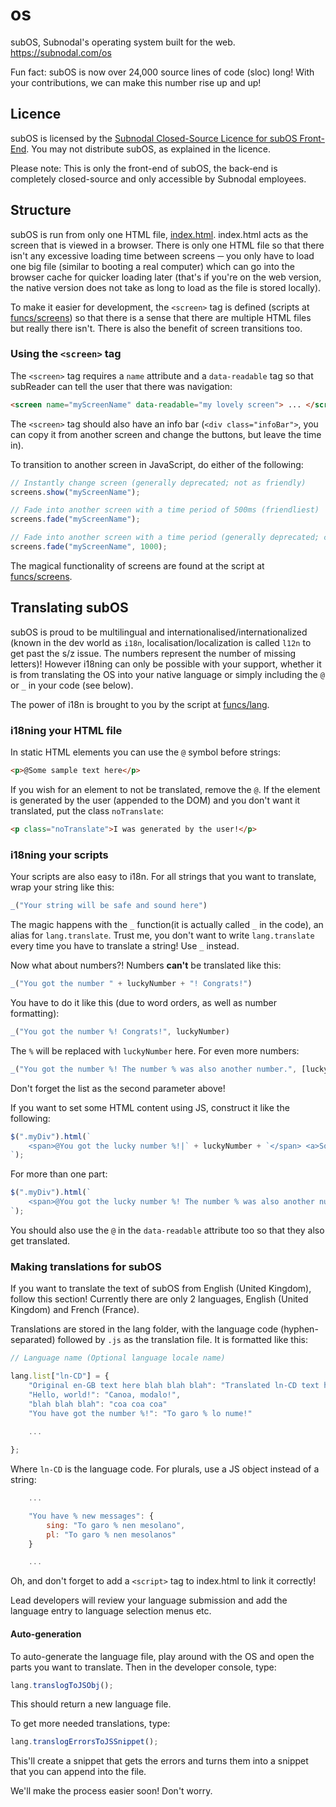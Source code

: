 # os
subOS, Subnodal's operating system built for the web. https://subnodal.com/os

Fun fact: subOS is now over 24,000 source lines of code (sloc) long! With your
contributions, we can make this number rise up and up!

## Licence
subOS is licensed by the [Subnodal Closed-Source Licence for subOS Front-End](LICENCE.md).
You may not distribute subOS, as explained in the licence.

Please note: This is only the front-end of subOS, the back-end is completely
closed-source and only accessible by Subnodal employees.

## Structure
subOS is run from only one HTML file, [index.html](https://github.com/Subnodal/os/blob/master/index.html).
index.html acts as the screen that is viewed in a browser. There is only one
HTML file so that there isn't any excessive loading time between screens ─
you only have to load one big file (similar to booting a real computer) which
can go into the browser cache for quicker loading later (that's if you're on
the web version, the native version does not take as long to load as the file
is stored locally).

To make it easier for development, the `<screen>` tag is defined (scripts at
[funcs/screens](https://github.com/Subnodal/os/tree/master/funcs/screens)) so
that there is a sense that there are multiple HTML files but really there
isn't. There is also the benefit of screen transitions too.

### Using the `<screen>` tag
The `<screen>` tag requires a `name` attribute and a `data-readable` tag so
that subReader can tell the user that there was navigation:

```html
<screen name="myScreenName" data-readable="my lovely screen"> ... </screen>
```

The `<screen>` tag should also have an info bar (`<div class="infoBar">`, you
can copy it from another screen and change the buttons, but leave the time in).

To transition to another screen in JavaScript, do either of the following:

```js
// Instantly change screen (generally deprecated; not as friendly)
screens.show("myScreenName");

// Fade into another screen with a time period of 500ms (friendliest)
screens.fade("myScreenName");

// Fade into another screen with a time period (generally deprecated; can be slow)
screens.fade("myScreenName", 1000);
```

The magical functionality of screens are found at the script at [funcs/screens](https://github.com/Subnodal/os/tree/master/funcs/screens).

## Translating subOS
subOS is proud to be multilingual and internationalised/internationalized
(known in the dev world as `i18n`, localisation/localization is called `l12n`
to get past the s/z issue. The numbers represent the number of missing
letters)! However i18ning can only be possible with your support, whether it is
from translating the OS into your native language or simply including the `@`
or `_` in your code (see below).

The power of i18n is brought to you by the script at [funcs/lang](https://github.com/Subnodal/os/tree/master/funcs/lang).

### i18ning your HTML file
In static HTML elements you can use the `@` symbol before strings:

```html
<p>@Some sample text here</p>
```

If you wish for an element to not be translated, remove the `@`. If the element
is generated by the user (appended to the DOM) and you don't want it
translated, put the class `noTranslate`:

```html
<p class="noTranslate">I was generated by the user!</p>
```

### i18ning your scripts
Your scripts are also easy to i18n. For all strings that you want to translate,
wrap your string like this:

```js
_("Your string will be safe and sound here")
```

The magic happens with the `_` function(it is actually called `_` in the
code), an alias for `lang.translate`. Trust me, you don't want to write
`lang.translate` every time you have to translate a string! Use `_` instead.

Now what about numbers?! Numbers **can't** be translated like this:

```js
_("You got the number " + luckyNumber + "! Congrats!")
```

You have to do it like this (due to word orders, as well as number formatting):

```js
_("You got the number %! Congrats!", luckyNumber)
```

The `%` will be replaced with `luckyNumber` here. For even more numbers:

```js
_("You got the number %! The number % was also another number.", [luckyNumber, otherNumber])
```

Don't forget the list as the second parameter above!

If you want to set some HTML content using JS, construct it like the following:

```js
$(".myDiv").html(`
    <span>@You got the lucky number %!|` + luckyNumber + `</span> <a>Something else</a>
`);
```

For more than one part:

```js
$(".myDiv").html(`
    <span>@You got the lucky number %! The number % was also another number.|` + luckyNumber + `,` + otherNumber + `</span> <a>Something else entirely</a>
`);
```

You should also use the `@` in the `data-readable` attribute too so that they
also get translated.

### Making translations for subOS
If you want to translate the text of subOS from English (United Kingdom),
follow this section! Currently there are only 2 languages, English (United
Kingdom) and French (France).

Translations are stored in the lang folder, with the language code
(hyphen-separated) followed by `.js` as the translation file. It is formatted
like this:

```js
// Language name (Optional language locale name)

lang.list["ln-CD"] = {
    "Original en-GB text here blah blah blah": "Translated ln-CD text here blah blah blah",
    "Hello, world!": "Canoa, modalo!",
    "blah blah blah": "coa coa coa"
    "You have got the number %!": "To garo % lo nume!"
    
    ...

};
```

Where `ln-CD` is the language code. For plurals, use a JS object instead of a
string:

```js
    ...

    "You have % new messages": {
        sing: "To garo % nen mesolano",
        pl: "To garo % nen mesolanos"
    }

    ...
```

Oh, and don't forget to add a `<script>` tag to index.html to link it correctly!

Lead developers will review your language submission and add the language entry
to language selection menus etc.

#### Auto-generation
To auto-generate the language file, play around with the OS and open the parts
you want to translate. Then in the developer console, type:

```js
lang.translogToJSObj();
```

This should return a new language file.

To get more needed translations, type:

```js
lang.translogErrorsToJSSnippet();
```

This'll create a snippet that gets the errors and turns them into a snippet
that you can append into the file.

We'll make the process easier soon! Don't worry.
